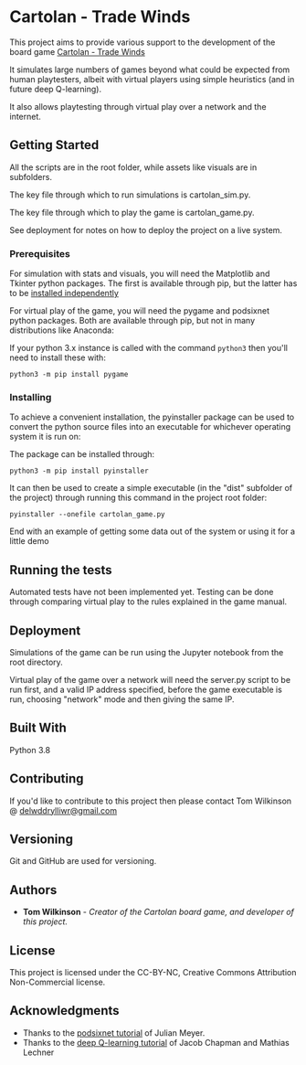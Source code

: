 # Cartolan - Trade Winds

This project aims to provide various support to the development of the board game [Cartolan - Trade Winds](https://docs.google.com/document/d/1LuAe_V7xUiPdksBD5XowbvPdK9tO_SFwECsiqNrPXLY/edit)

It simulates large numbers of games beyond what could be expected from human playtesters, albeit with virtual players using simple heuristics (and in future deep Q-learning). 

It also allows playtesting through virtual play over a network and the internet.

## Getting Started

All the scripts are in the root folder, while assets like visuals are in subfolders. 

The key file through which to run simulations is cartolan_sim.py.

The key file through which to play the game is cartolan_game.py.

See deployment for notes on how to deploy the project on a live system.

### Prerequisites

For simulation with stats and visuals, you will need the Matplotlib and Tkinter python packages. The first is available through pip, but the latter has to be [installed independently](https://tkdocs.com/tutorial/install.html)

For virtual play of the game, you will need the pygame and podsixnet python packages. Both are available through pip, but not in many distributions like Anaconda:

If your python 3.x instance is called with the command ```python3``` then you'll need to install these with:
```
python3 -m pip install pygame
```

### Installing

To achieve a convenient installation, the pyinstaller package can be used to convert the python source files into an executable for whichever operating system it is run on:

The package can be installed through:
```
python3 -m pip install pyinstaller
```
It can then be used to create a simple executable (in the "dist" subfolder of the project) through running this command in the project root folder:
```
pyinstaller --onefile cartolan_game.py
```

End with an example of getting some data out of the system or using it for a little demo

## Running the tests

Automated tests have not been implemented yet. Testing can be done through comparing virtual play to the rules explained in the game manual.

## Deployment

Simulations of the game can be run using the Jupyter notebook from the root directory.

Virtual play of the game over a network will need the server.py script to be run first, and a valid IP address specified, before the game executable is run, choosing "network" mode and then giving the same IP.

## Built With

Python 3.8

## Contributing

If you'd like to contribute to this project then please contact Tom Wilkinson @ delwddrylliwr@gmail.com

## Versioning

Git and GitHub are used for versioning. 

## Authors

* **Tom Wilkinson** - *Creator of the Cartolan board game, and developer of this project.* 

## License

This project is licensed under the CC-BY-NC, Creative Commons Attribution Non-Commercial license.

## Acknowledgments

* Thanks to the [podsixnet tutorial](https://www.raywenderlich.com/2613-multiplayer-game-programming-for-teens-with-python-part-2) of Julian Meyer.
* Thanks to the [deep Q-learning tutorial](https://keras.io/examples/rl/deep_q_network_breakout/) of Jacob Chapman and Mathias Lechner

